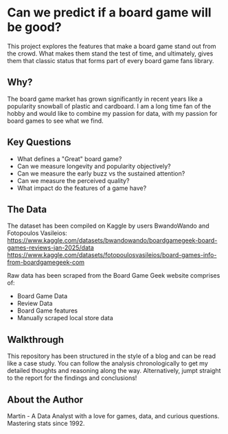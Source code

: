 # Can we predict if a board game will be good?
This project explores the features that make a board game stand out from the crowd. What makes them stand the test of time, and ultimately, gives them that classic status that forms part of every board game fans library. 

## Why?
The board game market has grown significantly in recent years like a popularity snowball of plastic and cardboard. I am a long time fan of the hobby and would like to combine my passion for data, with my passion for board games to see what we find.

## Key Questions
- What defines a "Great" board game?
- Can we measure longevity and popularity objectively?
- Can we measure the early buzz vs the sustained attention?
- Can we measure the perceived quality?
- What impact do the features of a game have?

## The Data
The dataset has been compiled on Kaggle by users BwandoWando and Fotopoulos Vasileios:
https://www.kaggle.com/datasets/bwandowando/boardgamegeek-board-games-reviews-jan-2025/data
https://www.kaggle.com/datasets/fotopoulosvasileios/board-games-info-from-boardgamegeek-com

Raw data has been scraped from the Board Game Geek website comprises of:
- Board Game Data
- Review Data
- Board Game features
- Manually scraped local store data

## Walkthrough
This repository has been structured in the style of a blog and can be read like a case study. You can follow the analysis chronologically to get my detailed thoughts and reasoning along the way. Alternatively, jumpt straight to the report for the findings and conclusions!

## About the Author
Martin - A Data Analyst with a love for games, data, and curious questions. Mastering stats since 1992. 

